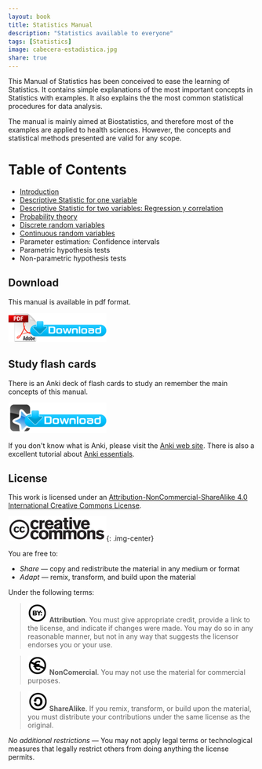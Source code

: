 ```yaml
---
layout: book
title: Statistics Manual
description: "Statistics available to everyone"
tags: [Statistics]
image: cabecera-estadistica.jpg
share: true
---
```


This Manual of Statistics has been conceived to ease the learning of Statistics. It contains simple explanations of the most important concepts in Statistics with examples. It also explains the the most common statistical procedures for data analysis. 

The manual is mainly aimed at Biostatistics, and therefore most of the examples are applied to health sciences. However, the concepts and statistical methods presented are valid for any scope.

Table of Contents
====================

- [Introduction](/statistics/manual/introduction.html)
- [Descriptive Statistic for one variable](/statistics/manual/descriptive-statistics.html)
- [Descriptive Statistic for two variables: Regression y correlation](/statistics/manual/regression.html)
- [Probability theory](/statistics/manual/probability.html)
- [Discrete random variables](/statistics/manual/discrete_random_variables.html)
- [Continuous random variables](/statistics/manual/continuous_random_variables.html)
- Parameter estimation: Confidence intervals
- Parametric hypothesis tests
- Non-parametric hypothesis tests

## Download 
This manual is available in pdf format. 

[![Download pdf](/images/pdf_download.png)](https://github.com/asalber/statistics-course/raw/master/statistics_manual.pdf)

## Study flash cards
There is an Anki deck of flash cards to study an remember the main concepts of this manual. 

[![Download Anki deck](/images/anki_download.png)](./Statistics.apkg)

If you don't know what is Anki, please visit the [Anki web site](http://ankisrs.net/). There is also a excellent tutorial about [Anki essentials](https://alexvermeer.com/download/Anki-Essentials-v1.0.pdf).
 
## License
This work is licensed under an [Attribution-NonCommercial-ShareAlike 4.0 International Creative Commons License](http://creativecommons.org/licenses/by-nc-sa/4.0/). 

![Creative Commons](/images/cc-logo.png){: .img-center}

You are free to: 

- *Share* — copy and redistribute the material in any medium or format
- *Adapt* — remix, transform, and build upon the material

Under the following terms:

>![cc-by](/images/cc-by.png) **Attribution**. You must give appropriate credit, provide a link to the license, and indicate if changes were made. You may do so in any reasonable manner, but not in any way that suggests the licensor endorses you or your use.

>![cc-e](/images/cc-e.png) **NonComercial**. You may not use the material for commercial purposes.

>![cc-c](/images/cc-c.png) **ShareAlike**. If you remix, transform, or build upon the material, you must distribute your contributions under the same license as the original. 

*No additional restrictions* — You may not apply legal terms or technological measures that legally restrict others from doing anything the license permits.